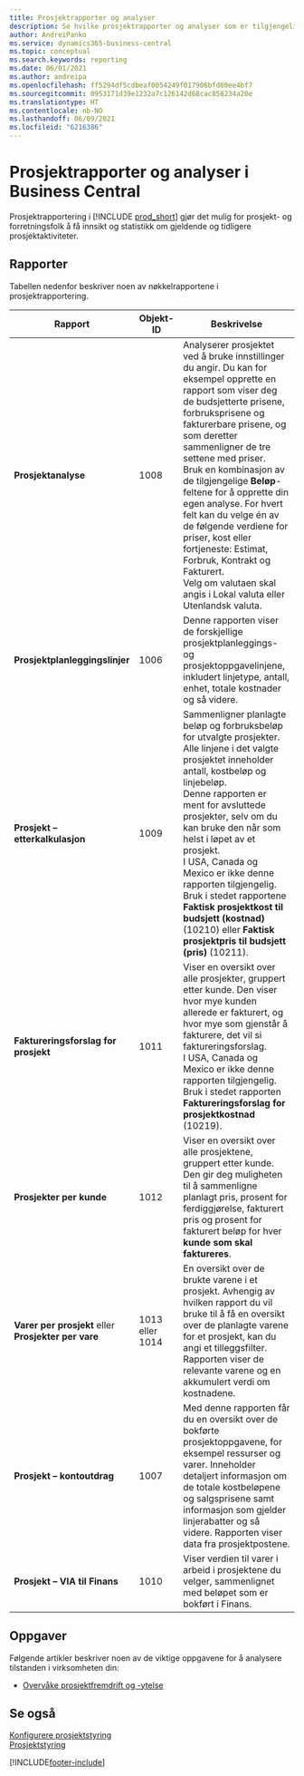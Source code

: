 ```yaml
---
title: Prosjektrapporter og analyser
description: Se hvilke prosjektrapporter og analyser som er tilgjengelige i standardversjonen av Business Central, slik at du kan holde oversikt over virksomheten.
author: AndreiPanko
ms.service: dynamics365-business-central
ms.topic: conceptual
ms.search.keywords: reporting
ms.date: 06/01/2021
ms.author: andreipa
ms.openlocfilehash: ff5294df5cdbeaf0054249f017906bfd60ee4bf7
ms.sourcegitcommit: 0953171d39e1232a7c126142d68cac858234a20e
ms.translationtype: HT
ms.contentlocale: nb-NO
ms.lasthandoff: 06/09/2021
ms.locfileid: "6216386"
---
```

# <a name="project-reports-and-analytics-in-business-central"></a>Prosjektrapporter og analyser i Business Central

Prosjektrapportering i [!INCLUDE [prod_short](includes/prod_short.md)] gjør det mulig for prosjekt- og forretningsfolk å få innsikt og statistikk om gjeldende og tidligere prosjektaktiviteter.  

## <a name="reports"></a>Rapporter

Tabellen nedenfor beskriver noen av nøkkelrapportene i prosjektrapportering.

|Rapport |Objekt-ID|Beskrivelse  |
|---------|---------|---------|
|**Prosjektanalyse**|1008|Analyserer prosjektet ved å bruke innstillinger du angir. Du kan for eksempel opprette en rapport som viser deg de budsjetterte prisene, forbruksprisene og fakturerbare prisene, og som deretter sammenligner de tre settene med priser.<br>Bruk en kombinasjon av de tilgjengelige **Beløp**-feltene for å opprette din egen analyse. For hvert felt kan du velge én av de følgende verdiene for priser, kost eller fortjeneste: Estimat, Forbruk, Kontrakt og Fakturert. <br>Velg om valutaen skal angis i Lokal valuta eller Utenlandsk valuta. |
|**Prosjektplanleggingslinjer**|1006|Denne rapporten viser de forskjellige prosjektplanleggings- og prosjektoppgavelinjene, inkludert linjetype, antall, enhet, totale kostnader og så videre.|
|**Prosjekt – etterkalkulasjon**|1009|Sammenligner planlagte beløp og forbruksbeløp for utvalgte prosjekter. Alle linjene i det valgte prosjektet inneholder antall, kostbeløp og linjebeløp. <br>Denne rapporten er ment for avsluttede prosjekter, selv om du kan bruke den når som helst i løpet av et prosjekt.<br>I USA, Canada og Mexico er ikke denne rapporten tilgjengelig. Bruk i stedet rapportene **Faktisk prosjektkost til budsjett (kostnad)** (10210) eller **Faktisk prosjektpris til budsjett (pris)** (10211).|
|**Faktureringsforslag for prosjekt**|1011|Viser en oversikt over alle prosjekter, gruppert etter kunde. Den viser hvor mye kunden allerede er fakturert, og hvor mye som gjenstår å fakturere, det vil si faktureringsforslag. <br>I USA, Canada og Mexico er ikke denne rapporten tilgjengelig. Bruk i stedet rapporten **Faktureringsforslag for prosjektkostnad** (10219).|
|**Prosjekter per kunde**|1012|Viser en oversikt over alle prosjektene, gruppert etter kunde. Den gir deg muligheten til å sammenligne planlagt pris, prosent for ferdiggjørelse, fakturert pris og prosent for fakturert beløp for hver **kunde som skal faktureres**.|
|**Varer per prosjekt** eller **Prosjekter per vare**|1013 eller 1014|En oversikt over de brukte varene i et prosjekt. Avhengig av hvilken rapport du vil bruke til å få en oversikt over de planlagte varene for et prosjekt, kan du angi et tilleggsfilter. Rapporten viser de relevante varene og en akkumulert verdi om kostnadene.|
|**Prosjekt – kontoutdrag**|1007|Med denne rapporten får du en oversikt over de bokførte prosjektoppgavene, for eksempel ressurser og varer. Inneholder detaljert informasjon om de totale kostbeløpene og salgsprisene samt informasjon som gjelder linjerabatter og så videre. Rapporten viser data fra prosjektpostene.|
|**Prosjekt – VIA til Finans**|1010|Viser verdien til varer i arbeid i prosjektene du velger, sammenlignet med beløpet som er bokført i Finans.|




## <a name="tasks"></a>Oppgaver

Følgende artikler beskriver noen av de viktige oppgavene for å analysere tilstanden i virksomheten din:

* [Overvåke prosjektfremdrift og -ytelse](projects-how-monitor-progress-performance.md)  


## <a name="see-also"></a>Se også

[Konfigurere prosjektstyring](projects-setup-projects.md)  
[Prosjektstyring](projects-manage-projects.md)  

[!INCLUDE[footer-include](includes/footer-banner.md)]
